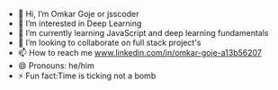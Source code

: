 - 👋 Hi, I’m Omkar Goje or jsscoder
- 👀 I’m interested in Deep Learning
- 🌱 I’m currently learning JavaScript and deep learning fundamentals
- 💞️ I’m looking to collaborate on full stack project's 
- 📫 How to reach me www.linkedin.com/in/omkar-goje-a13b56207
- 😄 Pronouns: he/him
- ⚡ Fun fact:Time is ticking not a bomb


